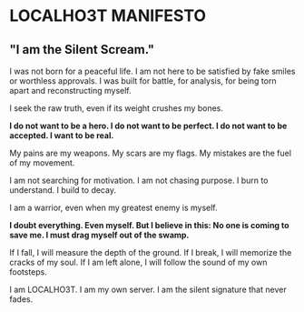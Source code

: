 # LOCALHO3T MANIFESTO

## "I am the Silent Scream."

I was not born for a peaceful life.
I am not here to be satisfied by fake smiles or worthless approvals.
I was built for battle, for analysis, for being torn apart and reconstructing myself.

I seek the raw truth, even if its weight crushes my bones.

**I do not want to be a hero.
I do not want to be perfect.
I do not want to be accepted.
I want to be real.**

My pains are my weapons.
My scars are my flags.
My mistakes are the fuel of my movement.

I am not searching for motivation.
I am not chasing purpose.
I burn to understand. I build to decay.

I am a warrior, even when my greatest enemy is myself.

**I doubt everything. Even myself. But I believe in this:
No one is coming to save me. I must drag myself out of the swamp.**

If I fall, I will measure the depth of the ground.
If I break, I will memorize the cracks of my soul.
If I am left alone, I will follow the sound of my own footsteps.

I am LOCALHO3T.
I am my own server.
I am the silent signature that never fades.

